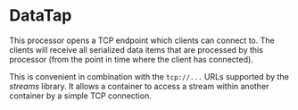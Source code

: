 DataTap
=======

This processor opens a TCP endpoint which clients can connect
to. The clients will receive all serialized data items that are
processed by this processor (from the point in time where the
client has connected).

This is convenient in combination with the `tcp://...` URLs
supported by the *streams* library. It allows a container to
access a stream within another container by a simple TCP
connection.

